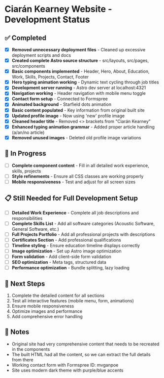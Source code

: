 # Ciarán Kearney Website - Development Status

## ✅ Completed
- [x] **Removed unnecessary deployment files** - Cleaned up excessive deployment scripts and docs
- [x] **Created complete Astro source structure** - src/layouts, src/pages, src/components
- [x] **Basic components implemented** - Header, Hero, About, Education, Work, Skills, Projects, Contact, Footer
- [x] **Hero typing animation working** - Dynamic text cycling through job titles
- [x] **Development server running** - Astro dev server at localhost:4321
- [x] **Navigation working** - Header navigation with mobile menu toggle
- [x] **Contact form setup** - Connected to Formspree
- [x] **Animated background** - Starfield dots animation
- [x] **Basic content populated** - Key information from original built site
- [x] **Updated profile image** - Now using 'new' profile image
- [x] **Cleaned header title** - Removed <> brackets from "Ciarán Kearney"
- [x] **Enhanced typing animation grammar** - Added proper article handling (a/an/no article)
- [x] **Removed unused images** - Deleted old profile image variations

## 🔄 In Progress
- [ ] **Complete component content** - Fill in all detailed work experience, skills, projects
- [ ] **Style refinements** - Ensure all CSS classes are working properly
- [ ] **Mobile responsiveness** - Test and adjust for all screen sizes

## 📋 Still Needed for Full Development Setup
- [ ] **Detailed Work Experience** - Complete all job descriptions and responsibilities
- [ ] **Complete Skills List** - Add all software categories (Acoustic Software, General Software, etc.)
- [ ] **Full Projects Portfolio** - Add all professional projects with descriptions
- [ ] **Certificates Section** - Add professional qualifications
- [ ] **Timeline styling** - Ensure education timeline displays correctly
- [ ] **Image optimization** - Set up Astro image optimization
- [ ] **Form validation** - Add client-side form validation
- [ ] **SEO optimization** - Meta tags, structured data
- [ ] **Performance optimization** - Bundle splitting, lazy loading

## 🎯 Next Steps
1. Complete the detailed content for all sections
2. Test all interactive features (mobile menu, form, animations)
3. Ensure mobile responsiveness
4. Optimize images and performance
5. Add comprehensive error handling

## 📝 Notes
- Original site had very comprehensive content that needs to be recreated in the components
- The built HTML had all the content, so we can extract the full details from there
- Working contact form with Formspree ID: mvganpoe
- Site uses modern dark theme with purple/blue accents
